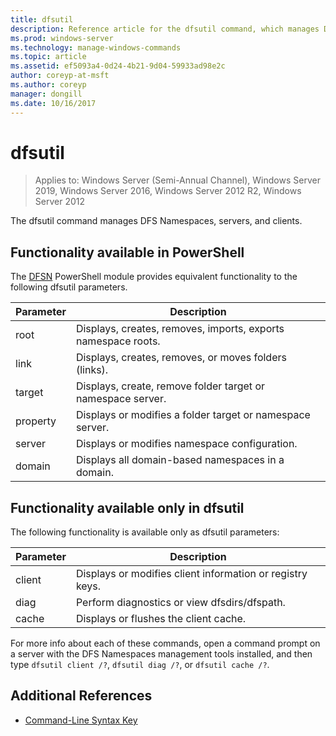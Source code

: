 ```yaml
---
title: dfsutil
description: Reference article for the dfsutil command, which manages DFS Namespaces, servers and clients.
ms.prod: windows-server
ms.technology: manage-windows-commands
ms.topic: article
ms.assetid: ef5093a4-0d24-4b21-9d04-59933ad98e2c
author: coreyp-at-msft
ms.author: coreyp
manager: dongill
ms.date: 10/16/2017
---
```


# dfsutil

> Applies to: Windows Server (Semi-Annual Channel), Windows Server 2019, Windows Server 2016, Windows Server 2012 R2, Windows Server 2012

The dfsutil command manages DFS Namespaces, servers, and clients.

## Functionality available in PowerShell

The [DFSN](https://docs.microsoft.com/powershell/module/dfsn/?view=win10-ps) PowerShell module provides equivalent functionality to the following dfsutil parameters.

| Parameter | Description |
| --------- | ----------- |
| root | Displays, creates, removes, imports, exports namespace roots. |
| link | Displays, creates, removes, or moves folders (links). |
| target | Displays, create, remove folder target or namespace server. |
| property | Displays or modifies a folder target or namespace server. |
| server | Displays or modifies namespace configuration. |
| domain | Displays all domain-based namespaces in a domain. |

## Functionality available only in dfsutil

The following functionality is available only as dfsutil parameters:

| Parameter | Description |
| --------- | ----------- |
| client | Displays or modifies client information or registry keys. |
| diag | Perform diagnostics or view dfsdirs/dfspath. |
| cache | Displays or flushes the client cache. |

For more info about each of these commands, open a command prompt on a server with the DFS Namespaces management tools installed, and then type `dfsutil client /?`, `dfsutil diag /?`, or `dfsutil cache /?`.

## Additional References

- [Command-Line Syntax Key](command-line-syntax-key.md)